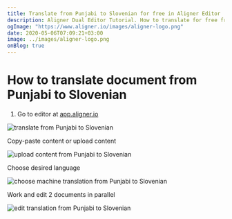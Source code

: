```yaml
---
title: Translate from Punjabi to Slovenian for free in Aligner Editor
description: Aligner Dual Editor Tutorial. How to translate for free from Punjabi to Slovenian. Aligner is multilingual document management platform. 
ogImage: "https://www.aligner.io/images/aligner-logo.png"
date: 2020-05-06T07:09:21+03:00
image: ../images/aligner-logo.png
onBlog: true
---
```


# How to translate document from Punjabi to Slovenian

1. Go to editor at [app.aligner.io](https://app.aligner.io "Aligner App web page")

![translate from Punjabi to Slovenian](../aligner-blank-editor.png "translate from Punjabi to Slovenian")

Copy-paste content or upload content

![upload content from Punjabi to Slovenian](../aligner-uploaded-document.png "upload content from Punjabi to Slovenian")

Choose desired language

![choose machine translation from Punjabi to Slovenian](../aligner-language-dropdown.png "choose machine translation from Punjabi to Slovenian")

Work and edit 2 documents in parallel

![edit translation from Punjabi to Slovenian](../aligner-double-sitded-editor.png "edit translation from Punjabi to Slovenian")


